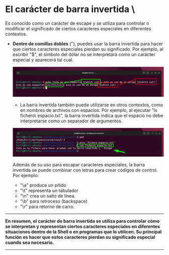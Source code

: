 # El carácter de barra invertida \ 

Es conocido como un carácter de escape y se utiliza para controlar o modificar el significado de ciertos caracteres especiales en diferentes contextos. 

* **Dentro de comillas dobles** ("), puedes usar la barra invertida para hacer que ciertos caracteres especiales pierdan su significado. Por ejemplo, al escribir "$", el símbolo del dólar no se interpretará como un carácter especial y aparecerá tal cual.

    ![escape](/img/610-escape.png)

    * La barra invertida también puede utilizarse en otros contextos, como en nombres de archivos con espacios. Por ejemplo, al ejecutar "ls fichero\ espacio.txt", la barra invertida indica que el espacio no debe interpretarse como un separador de argumentos.

    ![espacio](/img/610-espacio.png)

    Además de su uso para escapar caracteres especiales, la barra invertida se puede combinar con letras para crear códigos de control. 
    Por ejemplo:  
    * "\a" produce un pitido
    * "\t" representa un tabulador
    * "\n" crea un salto de línea.
    * "\b" para retroceso (backspace) 
    * "\r" para retorno de carro.

***
**En resumen, el carácter de barra invertida se utiliza para controlar cómo se interpretan y representan ciertos caracteres especiales en diferentes situaciones dentro de la Shell o en programas que lo utilicen. Su principal función es hacer que estos caracteres pierdan su significado especial cuando sea necesario.**

***